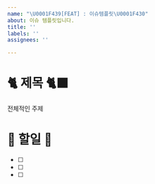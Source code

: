 ```yaml
---
name: "\U0001F439[FEAT] : 이슈템플릿\U0001F430"
about: 이슈 템플릿입니다.
title: ''
labels: ''
assignees: ''

---
```


# 🐈 제목 🐈‍⬛
전체적인 주제


# 🐯 할일 🦁
- [ ] 
- [ ]
- [ ]
